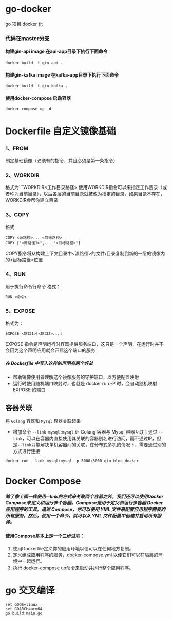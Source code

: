 # go-docker
go 项目 docker 化

### 代码在master分支

#### 构建gin-api image 在api-app目录下执行下面命令

```docker
docker build -t gin-api .
```

#### 构建gin-kafka image 在kafka-app目录下执行下面命令

```docker
docker build -t gin-kafka .
```

#### 使用docker-compose 启动容器

```docker
docker-compose up -d
```

# Dockerfile 自定义镜像基础
### 1、FROM
制定基础镜像（必须有的指令，并且必须是第一条指令）
### 2、WORKDIR
格式为```WORKDIR<工作目录路径>
使用WORKDIR指令可以来指定工作目录（或者称为当前目录），以后各层的当前目录就被改为指定的目录，如果目录不存在，WORKDIR会帮你建立目录
### 3、COPY
格式
```
COPY <源路径>... <目标路径>
COPY ["<源路径1>",... "<目标路径>"]
```
COPY指令将从构建上下文目录中<源路径>的文件/目录复制到新的一层的镜像内的<目标路径>位置
### 4、RUN
用于执行命令行命令
格式：
```
RUN <命令>
```
### 5、EXPOSE
格式为：
```
EXPOSE <端口1>[<端口2>...]
```
EXPOSE 指令是声明运行时容器提供服务端口，这只是一个声明，在运行时并不会因为这个声明应用就会开启这个端口的服务
##### 在 Dockerfile 中写入这样的声明有两个好处

* 帮助镜像使用者理解这个镜像服务的守护端口，以方便配置映射
* 运行时使用随机端口映射时，也就是 docker run -P 时，会自动随机映射 EXPOSE 的端口

## 容器关联
将 ```Golang``` 容器和 ```Mysql``` 容器关联起来
* 增加命令 ```--link mysql:mysql``` 让 Golang 容器与 Mysql 容器互联；通过 ```--link```，可以在容器内直接使用其关联的容器别名进行访问，而不通过IP，但是```--link```只能解决单机容器间的关联，在分布式多机的情况下，需要通过别的方式进行连接
```
docker run --link mysql:mysql -p 8000:8000 gin-blog-docker
```

# Docker Compose
##### 除了像上面一样使用--link的方式来关联两个容器之外，我们还可以使用Docker Compose来定义和运行多个容器。Compose是用于定义和运行多容器 Docker 应用程序的工具。通过 Compose，你可以使用 YML 文件来配置应用程序需要的所有服务。然后，使用一个命令，就可以从 YML 文件配置中创建并启动所有服务。

#### 使用Compose基本上是一个三步过程：
1. 使用Dockerfile定义你的应用环境以便可以在任何地方复制。
2. 定义组成应用程序的服务，docker-compose.yml 以便它们可以在隔离的环境中一起运行。
3. 执行 docker-compose up命令来启动并运行整个应用程序。

# go 交叉编译
```
set GOOS=linux
set GOARCH=arm64
go build main.go
```

